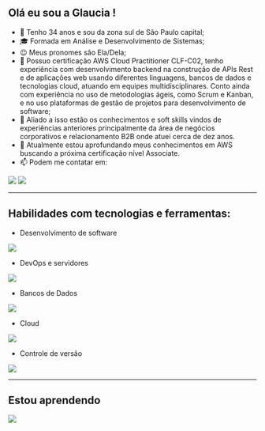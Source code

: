 ## Olá eu sou a Glaucia !

- 👋 Tenho 34 anos e sou da zona sul de São Paulo capital;
- 🎓 Formada em Análise e Desenvolvimento de Sistemas;
- 😉 Meus pronomes são Ela/Dela;
- 📝 Possuo certificação AWS Cloud Practitioner CLF-C02, tenho experiência com desenvolvimento backend na construção de APIs Rest e de aplicações web usando diferentes linguagens, bancos de dados e tecnologias cloud, atuando em equipes multidisciplinares. Conto ainda com experiência no uso de metodologias ágeis, como Scrum e Kanban, e no uso plataformas de gestão de projetos para desenvolvimento de software;
- 🎯 Aliado a isso estão os conhecimentos e soft skills vindos de experiências anteriores principalmente da área de negócios corporativos e relacionamento B2B onde atuei cerca de dez anos.
- 🌱 Atualmente estou aprofundando meus conhecimentos em AWS buscando a próxima certificação nível Associate.
- 📫 Podem me contatar em:
  
<div> 
  <a href = "mailto:galcastrossc@gmail.com"><img loading="lazy" src="https://img.shields.io/badge/Gmail-D14836?style=for-the-badge&logo=gmail&logoColor=white" target="_blank"></a>
  <a href="https://www.linkedin.com/in/glauciascastro/" target="_blank"><img src="https://img.shields.io/badge/-LinkedIn-%230077B5?style=for-the-badge&logo=linkedin&logoColor=white" target="_blank"></a>   
</div>

-----------

 ## Habilidades com tecnologias e ferramentas:

- Desenvolvimento de software
<a href="https://skillicons.dev">
<img src="https://skillicons.dev/icons?i=js,typescript,python,html,nodejs,express,nestjs,npm,visualstudio" />
</a>
</p>

- DevOps e servidores
<a href="https://skillicons.dev">
<img src="https://skillicons.dev/icons?i=linux,ubuntu,windows,bash,powershell,docker,nginx,kubernetes,terraform,ansible,githubactions,grafana,prometheus" />
</a>
</p>

- Bancos de Dados
<a href="https://skillicons.dev">
<img src="https://skillicons.dev/icons?i=postgresql,mysql,prisma,mongodb,dynamodb" />
</a>
</p>
  
- Cloud
<a href="https://skillicons.dev">
<img src="https://skillicons.dev/icons?i=aws,docker,nginx,kubernetes" />
</a>
</p>

- Controle de versão
<a href="https://skillicons.dev">
<img src="https://skillicons.dev/icons?i=git,github" />
</a>
</p>

-----------
  
## Estou aprendendo
<a href="https://skillicons.dev">
<img src="https://skillicons.dev/icons?i=aws" />
</a>
</p>

